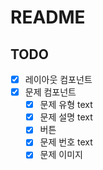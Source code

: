 # README

## TODO
- [x] 레이아웃 컴포넌트
- [x] 문제 컴포넌트
  - [x] 문제 유형 text
  - [x] 문제 설명 text
  - [x] 버튼
  - [x] 문제 번호 text
  - [x] 문제 이미지
